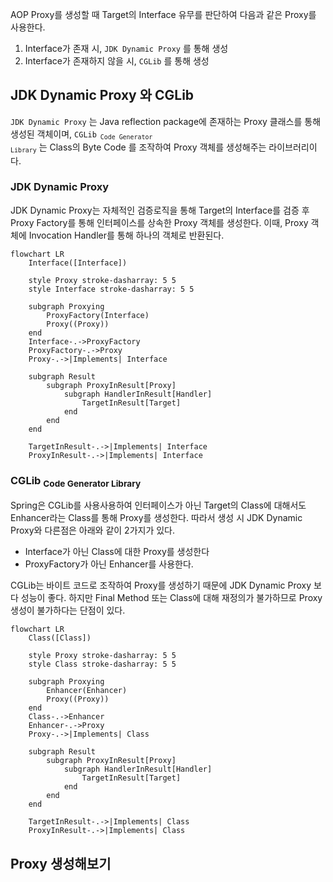 AOP Proxy를 생성할 때 Target의 Interface 유무를 판단하여 다음과 같은 Proxy를 사용한다.

1. Interface가 존재 시, `JDK Dynamic Proxy` 를 통해 생성
2. Interface가 존재하지 않을 시, `CGLib` 를 통해 생성

## JDK Dynamic Proxy 와 CGLib 

`JDK Dynamic Proxy` 는 Java reflection package에 존재하는 Proxy 클래스를 통해 생성된 객체이며, 
<code>CGLib<sub> Code Generator Library</sub></code> 는 Class의 Byte Code 를 조작하여 Proxy 객체를 생성해주는 라이브러리이다.

### JDK Dynamic Proxy 
   
JDK Dynamic Proxy는 자체적인 검증로직을 통해 Target의 Interface를 검증 후 Proxy Factory를 통해 인터페이스를 상속한 Proxy 객체를 생성한다.
이때, Proxy 객체에 Invocation Handler를 통해 하나의 객체로 반환된다.

```mermaid
flowchart LR
    Interface([Interface])

    style Proxy stroke-dasharray: 5 5
    style Interface stroke-dasharray: 5 5

    subgraph Proxying
        ProxyFactory(Interface)
        Proxy((Proxy))
    end
    Interface-.->ProxyFactory
    ProxyFactory-.->Proxy
    Proxy-.->|Implements| Interface

    subgraph Result
        subgraph ProxyInResult[Proxy]
            subgraph HandlerInResult[Handler]
                TargetInResult[Target]
            end
        end
    end

    TargetInResult-.->|Implements| Interface
    ProxyInResult-.->|Implements| Interface
```

### CGLib <sub> Code Generator Library</sub>

Spring은 CGLib를 사용사용하여 인터페이스가 아닌 Target의 Class에 대해서도 Enhancer라는 Class를 통해 Proxy를 생성한다.
따라서 생성 시 JDK Dynamic Proxy와 다른점은 아래와 같이 2가지가 있다.

- Interface가 아닌 Class에 대한 Proxy를 생성한다
- ProxyFactory가 아닌 Enhancer를 사용한다.

CGLib는 바이트 코드로 조작하여 Proxy를 생성하기 때문에 JDK Dynamic Proxy 보다 성능이 좋다.
하지만 Final Method 또는 Class에 대해 재정의가 불가하므로 Proxy 생성이 불가하다는 단점이 있다.

```mermaid
flowchart LR
    Class([Class])

    style Proxy stroke-dasharray: 5 5
    style Class stroke-dasharray: 5 5

    subgraph Proxying
        Enhancer(Enhancer)
        Proxy((Proxy))
    end
    Class-.->Enhancer
    Enhancer-.->Proxy
    Proxy-.->|Implements| Class

    subgraph Result
        subgraph ProxyInResult[Proxy]
            subgraph HandlerInResult[Handler]
                TargetInResult[Target]
            end
        end
    end

    TargetInResult-.->|Implements| Class
    ProxyInResult-.->|Implements| Class
```

## Proxy 생성해보기

